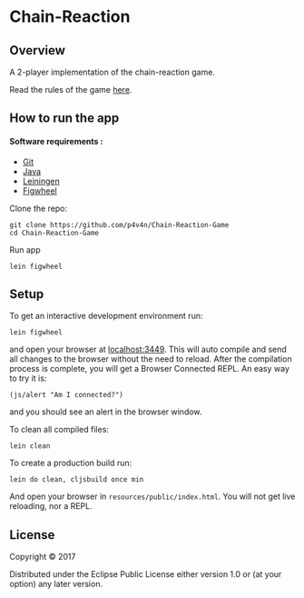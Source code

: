 # Chain-Reaction

## Overview

A 2-player implementation of the chain-reaction game.

Read the rules of the game [here](https://brilliant.org/wiki/chain-reaction-game/).

## How to run the app

#### Software requirements :

- [Git](https://git-scm.com/)
- [Java](https://java.com/en/download/)
- [Leiningen](https://leiningen.org/)
- [Figwheel](https://github.com/bhauman/lein-figwheel)

Clone the repo:

```
git clone https://github.com/p4v4n/Chain-Reaction-Game
cd Chain-Reaction-Game
```

Run app

```
lein figwheel
```

## Setup

To get an interactive development environment run:

    lein figwheel

and open your browser at [localhost:3449](http://localhost:3449/).
This will auto compile and send all changes to the browser without the
need to reload. After the compilation process is complete, you will
get a Browser Connected REPL. An easy way to try it is:

    (js/alert "Am I connected?")

and you should see an alert in the browser window.

To clean all compiled files:

    lein clean

To create a production build run:

    lein do clean, cljsbuild once min

And open your browser in `resources/public/index.html`. You will not
get live reloading, nor a REPL. 

## License

Copyright © 2017

Distributed under the Eclipse Public License either version 1.0 or (at your option) any later version.
